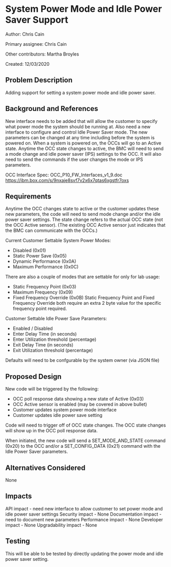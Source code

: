 # System Power Mode and Idle Power Saver Support

Author:
Chris Cain

Primary assignee:
Chris Cain

Other contributors:
Martha Broyles

Created:
12/03/2020

## Problem Description

Adding support for setting a system power mode and idle power saver.

## Background and References

New interface needs to be added that will allow the customer to specify
what power mode the system should be running at.  Also need a new interface
to configure and control Idle Power Saver mode.  The new parameters can be
changed at any time including before the system is powered on.
When a system is powered on, the OCCs will go to an Active state.
Anytime the OCC state changes to active, the BMC will need to send a
mode change and idle power saver (IPS) settings to the OCC.  It will also
need to send the commands if the user changes the mode or IPS parameters.

OCC Interface Spec: OCC_P10_FW_Interfaces_v1_9.doc
https://ibm.box.com/s/9nxaje8svf7v2x6x7qtas6xgstfr7oxs

## Requirements

Anytime the OCC changes state to active or the customer updates these new
parameters, the code will need to send mode change and/or the idle power
saver settings.
The state change refers to the actual OCC state (not the OCC Active sensor).
(The existing OCC Active sensor just indicates that the BMC can communicate
with the OCCs.)

Current Customer Settable System Power Modes:
 - Disabled (0x01)
 - Static Power Save (0x05)
 - Dynamic Performance (0x0A)
 - Maximum Performance (0x0C)

There are also a couple of modes that are settable for only for lab usage:
 - Static Frequency Point (0x03)
 - Maximum Frequency (0x09)
 - Fixed Frequency Override (0x0B)
Static Frequency Point and Fixed Frequency Override both require an extra
2 byte value for the specific frequency point required.

Customer Settable Idle Power Save Parameters:
 - Enabled / Disabled
 - Enter Delay Time (in seconds)
 - Enter Utilization threshold (percentage)
 - Exit Delay Time (in seconds)
 - Exit Utilization threshold (percentage)

Defaults will need to be confgurable by the system owner (via JSON file)

## Proposed Design
New code will be triggered by the following:
 - OCC poll response data showing a new state of Active (0x03)
 - OCC Active sensor is enabled (may be covered in above bullet)
 - Customer updates system power mode interface
 - Customer updates idle power save setting

Code will need to trigger off of OCC state changes.  The OCC state changes
will show up in the OCC poll response data.

When initiated, the new code will send a SET_MODE_AND_STATE command (0x20)
to the OCC and/or a SET_CONFIG_DATA (0x21) command with the Idle Power
Saver parameters.

## Alternatives Considered
None

## Impacts
API impact - need new interface to allow customer to set power mode and
idle power saver settings
Security impact - None
Documentation impact - need to document new parameters
Performance impact - None
Developer impact - None
Upgradability impact - None

## Testing
This will be able to be tested by directly updating the power mode and
idle power saver setting.
